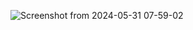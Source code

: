 ![Screenshot from 2024-05-31 07-59-02](https://github.com/RedHatRanger/best_linux_scripts_and_commands/assets/90477448/ba1ba893-92ff-4221-8237-3b4657f3a4fb)
